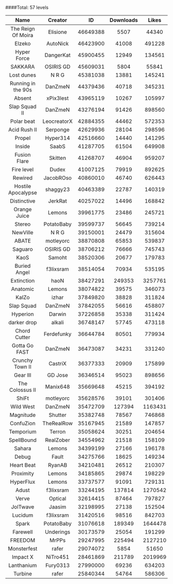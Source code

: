 ####Total: 57 levels

| Name | Creator | ID | Downloads | Likes |
|:---:|:---:|:---:|:---:|:---:|
| The Reign Of Moira | Elisione | 46649388 | 5507 | 44340
| Elzeko | AutoNick | 46423900 | 41008 | 491228
| Hyper Force | DangerKat | 45900455 | 12949 | 134561
| SAKKARA | OSIRIS GD | 45609031 | 5804 | 55841
| Lost dunes | N R G | 45381038 | 13881 | 145241
| Running in the 90s | DanZmeN | 44379436 | 40718 | 345231
| Absent | xPix3lest | 43965119 | 10267 | 105997
| Slap Squad II | DanZmeN | 43276194 | 91426 | 898560
| Polar beat | LeocreatorX | 42884355 | 44462 | 572353
| Acid Rush II | Serponge | 42629936 | 28104 | 298596
| Propel | Hyper314 | 42516660 | 14440 | 141295
| Inside | SaabS | 41287705 | 61504 | 649908
| Fusion Flare | Skitten | 41268707 | 46904 | 959207
| Fire level | Dudex | 41007125 | 79919 | 892625
| Rewired | JacobROso | 40860010 | 46740 | 626443
| Hostile Apocalypse | shaggy23 | 40463389 | 22787 | 140319
| Distinctive | JerkRat | 40257022 | 14496 | 168842
| Orange Juice | Lemons | 39961775 | 23486 | 245721
| Stereo | PotatoBaby | 39599737 | 56645 | 739214
| NewVille | N R G | 39150001 | 24479 | 315604
| ABATE | motleyorc | 38870808 | 65853 | 539837
| Saguaro | OSIRIS GD | 38706212 | 76666 | 745743
| KaoS | Samoht | 38520306 | 20677 | 179783
| Buried Angel | f3lixsram | 38514054 | 70934 | 535195
| Extinction | haoN | 38427291 | 249353 | 3257761
| Anatomic | Lemons | 38074822 | 39575 | 346073
| KaIZo | izhar | 37849820 | 38828 | 311824
| Slap Squad | DanZmeN | 37842055 | 56616 | 458807
| Hyperion | Darwin | 37226858 | 35338 | 311424
| darker drop | alkali | 36748147 | 57745 | 473118
| Chord Cutter | Ferdefunky | 36644784 | 80501 | 779934
| Gotta Go FAST | DanZmeN | 36473087 | 34231 | 331240
| Crunchy Town II | CastriX | 36377333 | 20909 | 175899
| Gear III | GD Jose | 36346514 | 95023 | 898656
| The Colossus II | Manix648 | 35669648 | 45215 | 394192
| ShiFt | motleyorc | 35628576 | 39101 | 301406
| Wild West | DanZmeN | 35472709 | 127394 | 1163431
| Magnitude | Shutter | 35382748 | 78567 | 746868
| ConfuZion | TheRealRow | 35167945 | 21589 | 147857
| Temporium | Terron | 35058624 | 30251 | 204654
| SpellBound | RealZober | 34554962 | 21518 | 158109
| Sahara | Lemons | 34399199 | 27166 | 196178
| Debug | Fault | 34275766 | 18625 | 149234
| Heart Beat | RyanAB | 34210481 | 26512 | 210307
| Proximity | Lemons | 34185865 | 29874 | 198229
| HyperFlux | Lemons | 33737577 | 91091 | 729131
| Adust | f3lixsram | 33244195 | 137814 | 1270542
| Verve | Optical | 32614415 | 87464 | 797827
| JolTwave | Jaasim | 32198995 | 27138 | 152504
| Lucidum | f3lixsram | 31420516 | 98516 | 842703
| Spark | PotatoBaby | 31076618 | 189349 | 1644478
| Farewell | Underings | 30173579 | 25054 | 191299
| FREEDOM | MrPPs | 29247995 | 225494 | 2127210
| Monsterfest | rafer | 29074072 | 5854 | 51650
| Impact X | NiTro451 | 28461869 | 211789 | 2019969
| Lanthanium | Fury0313 | 27990000 | 69236 | 634203
| Turbine | rafer | 25840344 | 54764 | 586306
